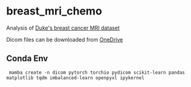 # breast_mri_chemo
Analysis of [Duke's breast cancer MRI dataset](https://www.cancerimagingarchive.net/collection/duke-breast-cancer-mri/)

Dicom files can be downloaded from [OneDrive](https://adminliveunc-my.sharepoint.com/:f:/r/personal/zschrank_ad_unc_edu/Documents/Breast%20Chemo%20MRI%20ML%20Model%20Project?csf=1&web=1&e=W32x3C)

## Conda Env
``` mamba create -n dicom pytorch torchio pydicom scikit-learn pandas matplotlib tqdm imbalanced-learn openpyxl ipykernel```